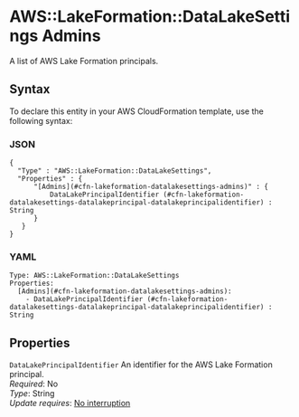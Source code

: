 # AWS::LakeFormation::DataLakeSettings Admins<a name="aws-properties-lakeformation-datalakesettings-admins"></a>

A list of AWS Lake Formation principals\.

## Syntax<a name="aws-resource-lakeformation-datalakesettings-admins-syntax"></a>

To declare this entity in your AWS CloudFormation template, use the following syntax:

### JSON<a name="aws-resource-lakeformation-datalakesettings-admins-syntax.json"></a>

```
{
  "Type" : "AWS::LakeFormation::DataLakeSettings",
  "Properties" : {
      "[Admins](#cfn-lakeformation-datalakesettings-admins)" : {
          DataLakePrincipalIdentifier (#cfn-lakeformation-datalakesettings-datalakeprincipal-datalakeprincipalidentifier) : String
      }
   }
}
```

### YAML<a name="aws-resource-lakeformation-datalakesettings-admins-syntax.yaml"></a>

```
Type: AWS::LakeFormation::DataLakeSettings
Properties: 
  [Admins](#cfn-lakeformation-datalakesettings-admins): 
    - DataLakePrincipalIdentifier (#cfn-lakeformation-datalakesettings-datalakeprincipal-datalakeprincipalidentifier) : String
```

## Properties<a name="aws-resource-lakeformation-datalakesettings-admins-properties"></a>

`DataLakePrincipalIdentifier`  <a name="cfn-lakeformation-datalakesettings-datalakeprincipal-datalakeprincipalidentifier"></a>
An identifier for the AWS Lake Formation principal\.  
*Required*: No  
*Type*: String  
*Update requires*: [No interruption](https://docs.aws.amazon.com/AWSCloudFormation/latest/UserGuide/using-cfn-updating-stacks-update-behaviors.html#update-no-interrupt)

